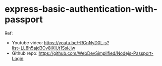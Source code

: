 # express-basic-authentication-with-passport

Ref: 
* Youtube video: https://youtu.be/-RCnNyD0L-s?list=LL8h5ajd3Cv8iXlUt1SsiJjw
* Github repo: https://github.com/WebDevSimplified/Nodejs-Passport-Login